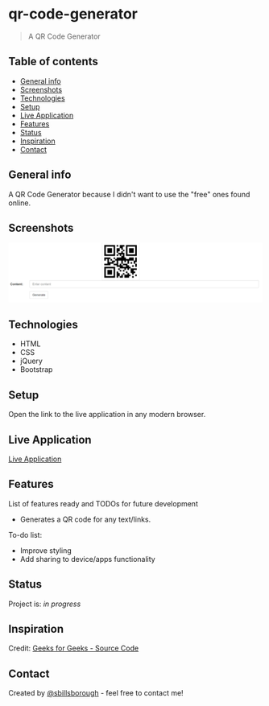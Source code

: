# qr-code-generator

> A QR Code Generator

## Table of contents

- [General info](#general-info)
- [Screenshots](#screenshots)
- [Technologies](#technologies)
- [Setup](#setup)
- [Live Application](#live-application)
- [Features](#features)
- [Status](#status)
- [Inspiration](#inspiration)
- [Contact](#contact)

## General info

A QR Code Generator because I didn't want to use the "free" ones found online.

## Screenshots

![Example screenshot](./resources/img/sample-screenshot.png)

## Technologies

- HTML
- CSS
- jQuery
- Bootstrap

## Setup

Open the link to the live application in any modern browser.

## Live Application

[Live Application](https://sbillsborough.github.io/qr-code-generator/)

## Features

List of features ready and TODOs for future development

- Generates a QR code for any text/links.

To-do list:

- Improve styling
- Add sharing to device/apps functionality

## Status

Project is: _in progress_

## Inspiration

Credit: [Geeks for Geeks - Source Code](https://www.geeksforgeeks.org/qr-code-generator-using-html-css-and-jquery/#amp_tf=From%20%251%24s&aoh=16996689006449&referrer=https%3A%2F%2Fwww.google.com&ampshare=https%3A%2F%2Fwww.geeksforgeeks.org%2Fqr-code-generator-using-html-css-and-jquery%2F)

## Contact

Created by [@sbillsborough](https://github.com/sbillsborough) - feel free to contact me!
